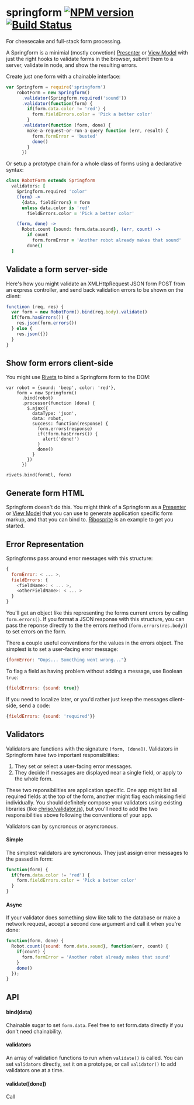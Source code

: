 springform [![NPM version](https://badge.fury.io/js/springform.png)](http://badge.fury.io/js/springform) [![Build Status](https://travis-ci.org/goodeggs/springform.png)](https://travis-ci.org/goodeggs/springform)
==============

For cheesecake and full-stack form processing.

A Springform is a minimial (mostly convetion) [Presenter](http://en.wikipedia.org/wiki/Model_View_Presenter) or [View Model](http://en.wikipedia.org/wiki/Model_View_ViewModel) with just the right hooks to validate forms in the browser, submit them to a server, validate in node, and show the resulting errors.

Create just one form with a chainable interface:
```js
var Springform = require('springform')
    robotForm = new Springform()
      .validator(Springform.required('sound'))
      .validator(function(form) {
        if(form.data.color != 'red') {
          form.fieldErrors.color = 'Pick a better color'
        }
      .validator(function (form, done) {
        make-a-request–or-run-a-query function (err, result) {
          form.formError = 'busted'
          done()
        }
      })
```

Or setup a prototype chain for a whole class of forms using a declarative syntax:
```coffee
class RobotForm extends Springform
  validators: [
    Springform.required 'color'
    (form) ->
      {data, fieldErrors} = form
      unless data.color is 'red'
        fieldErrors.color = 'Pick a better color'

    (form, done) ->
      Robot.count {sound: form.data.sound}, (err, count) ->
        if count
          form.formError = 'Another robot already makes that sound'
        done()
  ]
```

Validate a form server-side
---------------------------
Here's how you might validate an XMLHttpRequest JSON form POST from an express controller, and send back validation errors to be shown on the client:
```js
functinon (req, res) {
  var form = new RobotForm().bind(req.body).validate()
  if(form.hasErrors()) {
    res.json(form.errors())
  } else {
    res.json({})
  }
}
```

Show form errors client-side
----------------------------
You might use [Rivets](http://www.rivetsjs.com/) to bind a Springform form to the DOM:
```
var robot = {sound: 'beep', color: 'red'},
    form = new Springform()
      .bind(robot)
      .processor(function (done) {
        $.ajax({
          dataType: 'json',
          data: robot,
          success: function(response) {
            form.errors(response)
            if(!form.hasErrors()) {
              alert('done!')
            }
            done()
          }
        })
      })

rivets.bind(formEl, form)
```

Generate form HTML
------------------
Springform doesn't do this.  You might think of a Springform as a [Presenter](http://en.wikipedia.org/wiki/Model_View_Presenter) or [View Model](http://en.wikipedia.org/wiki/Model_View_ViewModel) that you can use to generate application specific form markup, and that you can bind to. [Ribosprite](http://github.com/hurrymaplelad/ribosprite) is an example to get you started.


Error Representation
--------------------
Springforms pass around error messages with this structure:
```js
{
  formError: < ... >,
  fieldErrors: {
    <fieldName>: < ... >, 
    <otherFieldName>: < ... >
  }
}
```
You'll get an object like this representing the forms current errors by calling `form.errors()`.  If you format a JSON response with this structure, you can pass the reponse directly to the the errors method (`form.errors(res.body)`) to set errors on the form.

There a couple useful conventions for the values in the errors object.  The simplest is to set a user-facing error message:
```js
{formError: "Oops... Something went wrong..."}
```

To flag a field as having problem without adding a message, use Boolean `true`:
```js
{fieldErrors: {sound: true}}
```

If you need to localize later, or you'd rather just keep the messages client-side, send a code:
```js
{fieldErrors: {sound: 'required'}}
```

Validators
----------
Validators are functions with the signature `(form, [done])`.  Validators in Springform have two important responsiblities:

1. They set or select a user-facing error messages.
2. They decide if messages are displayed near a single field, or apply to the whole form.

These two reponsibilities are application specific.  One app might list all required fields at the top of the form, another might flag each missing field individually.  You should definitely compose your validators using existing libraries (like [chriso/validator.js](https://github.com/chriso/validator.js)), but you'll need to add the two responsibilities above following the conventions of your app.

Validators can by syncronous or asyncronous.  

#### Simple
The simplest validators are syncronous.  They just assign error messages to the passed in form:
```js
function(form) {
  if(form.data.color != 'red') {
    form.fieldErrors.color = 'Pick a better color'
  }
}
```

#### Async
If your validator does something slow like talk to the database or make a network request, accept a second `done` argument and call it when you're done:
```js
function(form, done) {
  Robot.count({sound: form.data.sound}, function(err, count) {
    if(count) {
      form.formError = 'Another robot already makes that sound'
    }
    done()
  });
}
```

API
---

#### bind(data)
Chainable sugar to set `form.data`.  Feel free to set form.data directly if you don't need chainability.

#### validators
An array of validation functions to run when `validate()` is called.  You can set `validators` directly, set it on a prototype, or call `validator()` to add validators one at a time.

#### validate([done])
Call 


